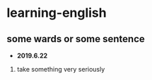 # learning-english
## some wards or some sentence  
*  **2019.6.22**
1. take something very seriously  
